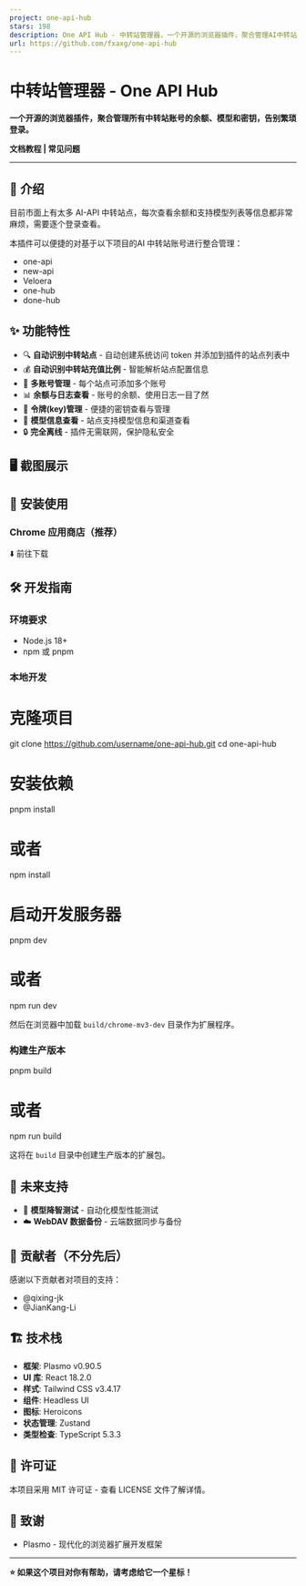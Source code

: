 ```yaml
---
project: one-api-hub
stars: 198
description: One API Hub - 中转站管理器，一个开源的浏览器插件，聚合管理AI中转站账号的余额、模型和密钥，告别繁琐登录。
url: https://github.com/fxaxg/one-api-hub
---
```


中转站管理器 - One API Hub
====================

**一个开源的浏览器插件，聚合管理所有中转站账号的余额、模型和密钥，告别繁琐登录。**

**文档教程 | 常见问题**

* * *

📖 介绍
-----

目前市面上有太多 AI-API 中转站点，每次查看余额和支持模型列表等信息都非常麻烦，需要逐个登录查看。

本插件可以便捷的对基于以下项目的AI 中转站账号进行整合管理：

-   one-api
-   new-api
-   Veloera
-   one-hub
-   done-hub

✨ 功能特性
------

-   🔍 **自动识别中转站点** - 自动创建系统访问 token 并添加到插件的站点列表中
-   💰 **自动识别中转站充值比例** - 智能解析站点配置信息
-   👥 **多账号管理** - 每个站点可添加多个账号
-   📊 **余额与日志查看** - 账号的余额、使用日志一目了然
-   🔑 **令牌(key)管理** - 便捷的密钥查看与管理
-   🤖 **模型信息查看** - 站点支持模型信息和渠道查看
-   🔒 **完全离线** - 插件无需联网，保护隐私安全

🖥️ 截图展示
--------

🚀 安装使用
-------

### Chrome 应用商店（推荐）

⬇️ 前往下载

🛠️ 开发指南
--------

### 环境要求

-   Node.js 18+
-   npm 或 pnpm

### 本地开发

# 克隆项目
git clone https://github.com/username/one-api-hub.git
cd one-api-hub

# 安装依赖
pnpm install
# 或者
npm install

# 启动开发服务器
pnpm dev
# 或者
npm run dev

然后在浏览器中加载 `build/chrome-mv3-dev` 目录作为扩展程序。

### 构建生产版本

pnpm build
# 或者 
npm run build

这将在 `build` 目录中创建生产版本的扩展包。

🔮 未来支持
-------

-   🧪 **模型降智测试** - 自动化模型性能测试
-   ☁️ **WebDAV 数据备份** - 云端数据同步与备份

👥 贡献者（不分先后）
------------

感谢以下贡献者对项目的支持：

-   @qixing-jk
-   @JianKang-Li

🏗️ 技术栈
-------

-   **框架**: Plasmo v0.90.5
-   **UI 库**: React 18.2.0
-   **样式**: Tailwind CSS v3.4.17
-   **组件**: Headless UI
-   **图标**: Heroicons
-   **状态管理**: Zustand
-   **类型检查**: TypeScript 5.3.3

📄 许可证
------

本项目采用 MIT 许可证 - 查看 LICENSE 文件了解详情。

🙏 致谢
-----

-   Plasmo - 现代化的浏览器扩展开发框架

* * *

**⭐ 如果这个项目对你有帮助，请考虑给它一个星标！**
